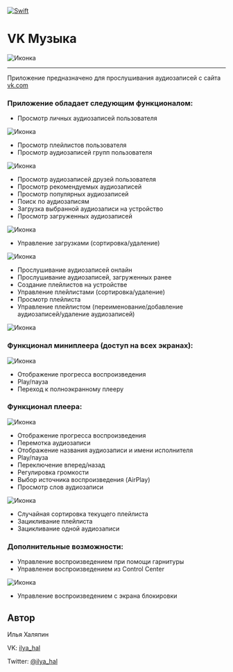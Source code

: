 [![Swift](https://img.shields.io/badge/Swift-2.3-orange.svg?style=flat)](https://developer.apple.com/swift/)

# VK Музыка
![Иконка](https://raw.githubusercontent.com/ilyahal/VKMusic/master/Screenshots/icon-w128h128.png)
***

Приложение предназначено для прослушивания аудиозаписей с сайта [vk.com](vk.com)

### Приложение обладает следующим функционалом:
- Просмотр личных аудиозаписей пользователя

![Иконка](https://raw.githubusercontent.com/ilyahal/VKMusic/master/Screenshots/1_w375h624.png)
- Просмотр плейлистов пользователя
- Просмотр аудиозаписей групп пользователя

![Иконка](https://raw.githubusercontent.com/ilyahal/VKMusic/master/Screenshots/3_w375h624.png)
- Просмотр аудиозаписей друзей пользователя
- Просмотр рекомендуемых аудиозаписей
- Просмотр популярных аудиозаписей
- Поиск по аудиозаписям
- Загрузка выбранной аудиозаписи на устройство
- Просмотр загруженных аудиозаписей

![Иконка](https://raw.githubusercontent.com/ilyahal/VKMusic/master/Screenshots/4_w375h624.png)
- Управление загрузками (сортировка/удаление)

![Иконка](https://raw.githubusercontent.com/ilyahal/VKMusic/master/Screenshots/5_w375h624.png)
- Прослушивание аудиозаписей онлайн
- Прослушивание аудиозаписей, загруженных ранее
- Создание плейлистов на устройстве
- Управление плейлистами (сортировка/удаление)
- Просмотр плейлиста
- Управление плейлистом (переименование/добавление аудиозаписей/удаление аудиозаписей)

![Иконка](https://raw.githubusercontent.com/ilyahal/VKMusic/master/Screenshots/6_w375h624.png)

### Функционал миниплеера (доступ на всех экранах):

![Иконка](https://raw.githubusercontent.com/ilyahal/VKMusic/master/Screenshots/7_w375h624.png)
- Отображение прогресса воспроизведения
- Play/пауза
- Переход к полноэкранному плееру

### Функционал плеера:

![Иконка](https://raw.githubusercontent.com/ilyahal/VKMusic/master/Screenshots/8_w375h624.png)
- Отображение прогресса воспроизведения
- Перемотка аудиозаписи
- Отображение названия аудиозаписи и имени исполнителя
- Play/пауза
- Переключение вперед/назад
- Регулировка громкости
- Выбор источника воспроизведения (AirPlay)
- Просмотр слов аудиозаписи

![Иконка](https://raw.githubusercontent.com/ilyahal/VKMusic/master/Screenshots/9_w375h624.png)
- Случайная сортировка текущего плейлиста
- Зацикливание плейлиста
- Зацикливание одной аудиозаписи

### Дополнительные возможности:
- Управление воспроизведением при помощи гарнитуры
- Управленеи воспроизведением из Control Center

![Иконка](https://raw.githubusercontent.com/ilyahal/VKMusic/master/Screenshots/10_w375h624.png)
- Управление воспроизведением с экрана блокировки

## Автор

Илья Халяпин

VK: [ilya_hal](https://vk.com/ilya_hal)

Twitter: [@ilya_hal](https://twitter.com/ilya_hal)
